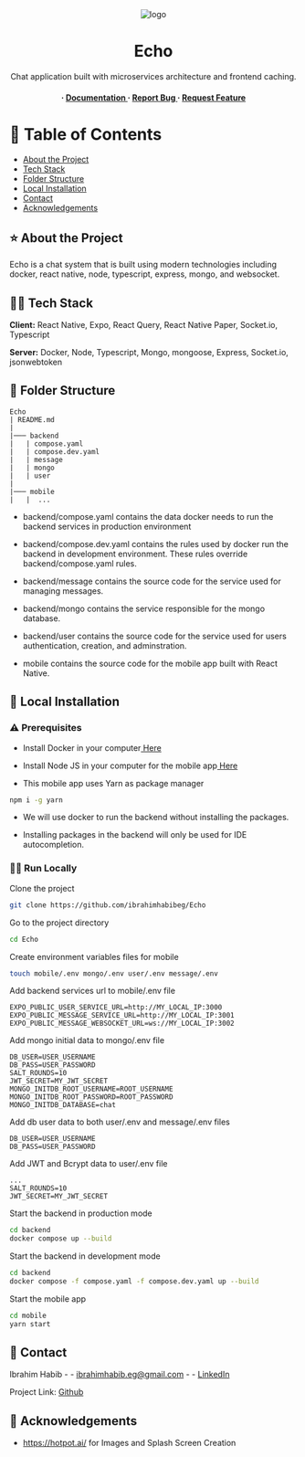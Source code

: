 <div align='center'>

<img src="https://i.imgur.com/sIEPRwL.png" alt="logo" />

<h1>Echo</h1>
<p>Chat application built with microservices architecture and frontend caching.</p>

<h4> <span> · </span> <a href="https://github.com/ibrahimhabibeg/Echo/blob/main/README.md"> Documentation </a> <span> · </span> <a href="https://github.com/ibrahimhabibeg/Echo/issues"> Report Bug </a> <span> · </span> <a href="https://github.com/ibrahimhabibeg/Echo/issues"> Request Feature </a> </h4>


</div>

# 📙 Table of Contents

- [About the Project](#⭐-about-the-project)
- [Tech Stack](#🧑‍💻-tech-stack)
- [Folder Structure](#📁-folder-structure)
- [Local Installation](#🧰-local-installation)
- [Contact](#🤝-contact)
- [Acknowledgements](#💎-acknowledgements)


## ⭐ About the Project

Echo is a chat system that is built using modern technologies including docker, react native, node, typescript, express, mongo, and websocket.

## 🧑‍💻 Tech Stack

**Client:** React Native, Expo, React Query, React Native Paper, Socket.io, Typescript

**Server:** Docker, Node, Typescript, Mongo, mongoose, Express, Socket.io, jsonwebtoken

## 📁 Folder Structure
```
Echo
| README.md
|
|─── backend
|   | compose.yaml
|   | compose.dev.yaml
|   | message
|   | mongo
|   | user
|
|─── mobile
|   |  ...
```

- backend/compose.yaml contains the data docker needs to run the backend services in production environment

- backend/compose.dev.yaml contains the rules used by docker run the backend in development environment. These rules override backend/compose.yaml rules.

- backend/message contains the source code for the service used for managing messages.

- backend/mongo contains the service responsible for the mongo database.

- backend/user contains the source code for the service used for users authentication, creation, and adminstration.

- mobile contains the source code for the mobile app built with React Native.

## 🧰 Local Installation

### ⚠️ Prerequisites

- Install Docker in your computer<a href="https://docs.docker.com/get-docker/"> Here</a>

- Install Node JS in your computer for the mobile app<a href="https://nodejs.org/en"> Here</a>

- This mobile app uses Yarn as package manager
```bash
npm i -g yarn
```
- We will use docker to run the backend without installing the packages.

- Installing packages in the backend will only be used for IDE autocompletion.

### 🏃‍♂️ Run Locally

Clone the project

```bash
git clone https://github.com/ibrahimhabibeg/Echo
```
Go to the project directory
```bash
cd Echo
```
Create environment variables files for mobile
```bash
touch mobile/.env mongo/.env user/.env message/.env
```
Add backend services url to mobile/.env file
```
EXPO_PUBLIC_USER_SERVICE_URL=http://MY_LOCAL_IP:3000
EXPO_PUBLIC_MESSAGE_SERVICE_URL=http://MY_LOCAL_IP:3001
EXPO_PUBLIC_MESSAGE_WEBSOCKET_URL=ws://MY_LOCAL_IP:3002
```
Add mongo initial data to mongo/.env file
```
DB_USER=USER_USERNAME
DB_PASS=USER_PASSWORD
SALT_ROUNDS=10
JWT_SECRET=MY_JWT_SECRET
MONGO_INITDB_ROOT_USERNAME=ROOT_USERNAME
MONGO_INITDB_ROOT_PASSWORD=ROOT_PASSWORD
MONGO_INITDB_DATABASE=chat
```
Add db user data to both user/.env and message/.env files
```
DB_USER=USER_USERNAME
DB_PASS=USER_PASSWORD
```

Add JWT and Bcrypt data to user/.env file
```
...
SALT_ROUNDS=10
JWT_SECRET=MY_JWT_SECRET
```
Start the backend in production mode
```bash
cd backend
docker compose up --build
```

Start the backend in development mode
```bash
cd backend
docker compose -f compose.yaml -f compose.dev.yaml up --build
```
Start the mobile app
```bash
cd mobile
yarn start
```

## 🤝 Contact

Ibrahim Habib - - ibrahimhabib.eg@gmail.com  - - [LinkedIn](https://www.linkedin.com/in/ibrahim-habib-a2948b286/)

Project Link: [Github](https://github.com/ibrahimhabibeg/Echo)

## 💎 Acknowledgements

- https://hotpot.ai/  for Images and Splash Screen Creation